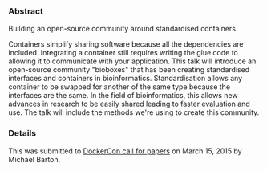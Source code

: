 ### Abstract

Building an open-source community around standardised containers.

Containers simplify sharing software because all the dependencies are included.
Integrating a container still requires writing the glue code to allowing it to
communicate with your application. This talk will introduce an open-source
community "bioboxes" that has been creating standardised interfaces and
containers in bioinformatics. Standardisation allows any container to be
swapped for another of the same type because the interfaces are the same. In
the field of bioinformatics, this allows new advances in research to be easily
shared leading to faster evaluation and use. The talk will include the methods
we're using to create this community.

### Details

This was submitted to [DockerCon call for papers][cfp] on March 15, 2015 by
Michael Barton.

[cfp]: https://docs.google.com/forms/d/1Nl1j4D3nZ43-GLP1waZ5ty721z0IxIhPJG_wZh3aoeQ/viewform?usp=send_form
